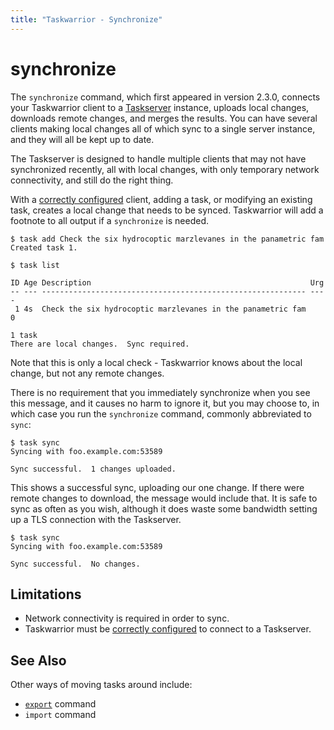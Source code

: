 ```yaml
---
title: "Taskwarrior - Synchronize"
---
```


# synchronize

The `synchronize` command, which first appeared in version 2.3.0, connects your Taskwarrior client to a [Taskserver](../../#taskserver) instance, uploads local changes, downloads remote changes, and merges the results.
You can have several clients making local changes all of which sync to a single server instance, and they will all be kept up to date.

The Taskserver is designed to handle multiple clients that may not have synchronized recently, all with local changes, with only temporary network connectivity, and still do the right thing.

With a [correctly configured](../../taskserver/taskwarrior/) client, adding a task, or modifying an existing task, creates a local change that needs to be synced.
Taskwarrior will add a footnote to all output if a `synchronize` is needed.

```
$ task add Check the six hydrocoptic marzlevanes in the panametric fam
Created task 1.

$ task list

ID Age Description                                                 Urg
-- --- ----------------------------------------------------------- ----
 1 4s  Check the six hydrocoptic marzlevanes in the panametric fam    0

1 task
There are local changes.  Sync required.
```

Note that this is only a local check - Taskwarrior knows about the local change, but not any remote changes.

There is no requirement that you immediately synchronize when you see this message, and it causes no harm to ignore it, but you may choose to, in which case you run the `synchronize` command, commonly abbreviated to `sync`:

```
$ task sync
Syncing with foo.example.com:53589

Sync successful.  1 changes uploaded.
```

This shows a successful sync, uploading our one change.
If there were remote changes to download, the message would include that.
It is safe to sync as often as you wish, although it does waste some bandwidth setting up a TLS connection with the Taskserver.

```
$ task sync
Syncing with foo.example.com:53589

Sync successful.  No changes.
```

## Limitations

- Network connectivity is required in order to sync.
- Taskwarrior must be [correctly configured](../../taskserver/taskwarrior/) to connect to a Taskserver.

## See Also

Other ways of moving tasks around include:

- [`export`](../export/) command
- `import` command
